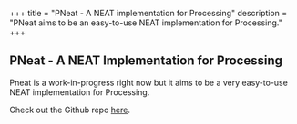 +++
title = "PNeat - A NEAT implementation for Processing"
description = "PNeat aims to be an easy-to-use NEAT implementation for Processing."
+++

## PNeat - A NEAT Implementation for Processing

Pneat is a work-in-progress right now but it aims to be a very easy-to-use NEAT
implementation for Processing.

Check out the Github repo [here](https://github.com/Callum-Irving/PNeat).
